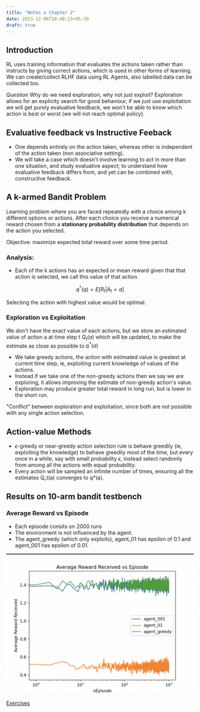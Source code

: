 ```yaml
---
title: "Notes x Chapter 2"
date: 2023-12-06T10:48:23+05:30
draft: true
---
```


## Introduction
RL uses training information that evaluates the actions taken rather than instructs by giving correct actions, which is used in other forms of learning. We can create/collect RLHF data using RL Agents, also labelled data can be collected too.

*Question* Why do we need exploration, why not just exploit?
Exploration allows for an explicity search for good behaviour, if we just use exploitation we will get purely evaluative feedback, we won't be able to know which action is best or worst (we will not reach optimal policy).

## Evaluative feedback vs Instructive Feeback
* One depends entirely on the action taken, whereas other is independent of the action taken (non associative setting).
* We will take a case which doesn't involve learning to act in more than one situation, and study evaluative aspect; to understand how evaluative feedback differs from, and yet can be combined with, constructive feedback.

## A k-armed Bandit Problem
Learning problem where you are faced repeatedly with a choice among k different options or actions. After each choice you receive a numerical reward chosen from a **stationary probability distribution** that depends on the action you selected. 

Objective: maximize expected total reward over some time period.

### Analysis: 
* Each of the k actions has an expected or mean reward given that that action is selected, we call this value of that action.

$$q^*(q) = E[R_t|A_t=a]$$

Selecting the action with highest value would be optimal.

### Exploration vs Exploitation
We don't have the exact value of each actions, but we store an estimated value of action a at time step t $Q_t(a)$ which will be updated, to make the estimate as close as possible to $q^*(a)$

* We take greedy actions, the action with estimated value is greatest at current time step, ie, exploiting current knowledge of values of the actions.
* Instead if we take one of the non-greedy actions then we say we are exploring, it allows improving the estimate of non-greedy action's value. 
* Exploration may produce greater total reward in long run, but is lower in the short run.

"Conflict" between exploration and exploitation, since both are not possible with any single action selection.

## Action-value Methods
* $\epsilon$-greedy or near-greedy action selection rule is behave greedily (ie, exploiting the knowledge) to behave greedily most of the time, but every once in a while, say with small probability $\epsilon$, instead select randomly from among all the actions with equal probability. 
* Every action will be sampled an infinite number of times, ensuring all the estimates Q_t(a) converges to q*(a).

## Results on 10-arm bandit testbench

### Average Reward vs Episode

* Each episode consits on 2000 runs
* The environment is not influenced by the agent.
* The agent_greedy (which only exploits), agent_01 has epsilon of 0.1 and agent_001 has epsilon of 0.01.

![Average Reward vs Episode](./result.png)

[Exercises](./Exercises.md)